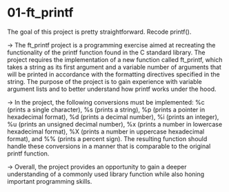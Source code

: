 # 01-ft_printf
The goal of this project is pretty straightforward. Recode printf(). 


-> The ft_printf project is a programming exercise aimed at recreating the functionality of the printf function found in the C standard library. The project requires the implementation of a new function called ft_printf, which takes a string as its first argument and a variable number of arguments that will be printed in accordance with the formatting directives specified in the string. The purpose of the project is to gain experience with variable argument lists and to better understand how printf works under the hood.

-> In the project, the following conversions must be implemented: %c (prints a single character), %s (prints a string), %p (prints a pointer in hexadecimal format), %d (prints a decimal number), %i (prints an integer), %u (prints an unsigned decimal number), %x (prints a number in lowercase hexadecimal format), %X (prints a number in uppercase hexadecimal format), and %% (prints a percent sign). The resulting function should handle these conversions in a manner that is comparable to the original printf function.

-> Overall, the project provides an opportunity to gain a deeper understanding of a commonly used library function while also honing important programming skills.
